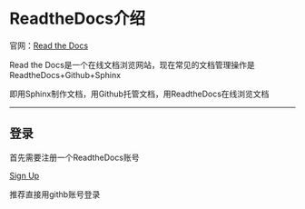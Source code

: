 
# ReadtheDocs介绍

官网：[Read the Docs](https://readthedocs.org/)

Read the Docs是一个在线文档浏览网站，现在常见的文档管理操作是ReadtheDocs+Github+Sphinx

即用Sphinx制作文档，用Github托管文档，用ReadtheDocs在线浏览文档

---

## 登录

首先需要注册一个ReadtheDocs账号

[Sign Up](https://readthedocs.org/accounts/signup/)

推荐直接用githb账号登录




